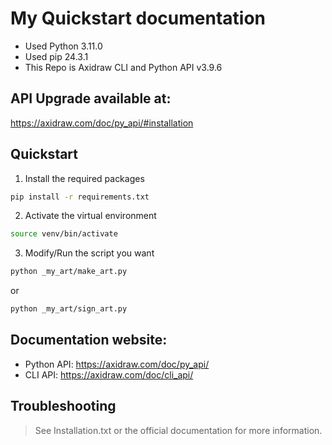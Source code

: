 # My Quickstart documentation
- Used Python 3.11.0
- Used pip 24.3.1
- This Repo is Axidraw CLI and Python API v3.9.6

## API Upgrade available at:
https://axidraw.com/doc/py_api/#installation

## Quickstart

1. Install the required packages
```bash
pip install -r requirements.txt
```
2. Activate the virtual environment
```bash
source venv/bin/activate
```
3. Modify/Run the script you want
```bash
python _my_art/make_art.py
```
or
```bash
python _my_art/sign_art.py
```

## Documentation website:
- Python API: https://axidraw.com/doc/py_api/
- CLI API: https://axidraw.com/doc/cli_api/


## Troubleshooting
> See Installation.txt or the official documentation for more information.
